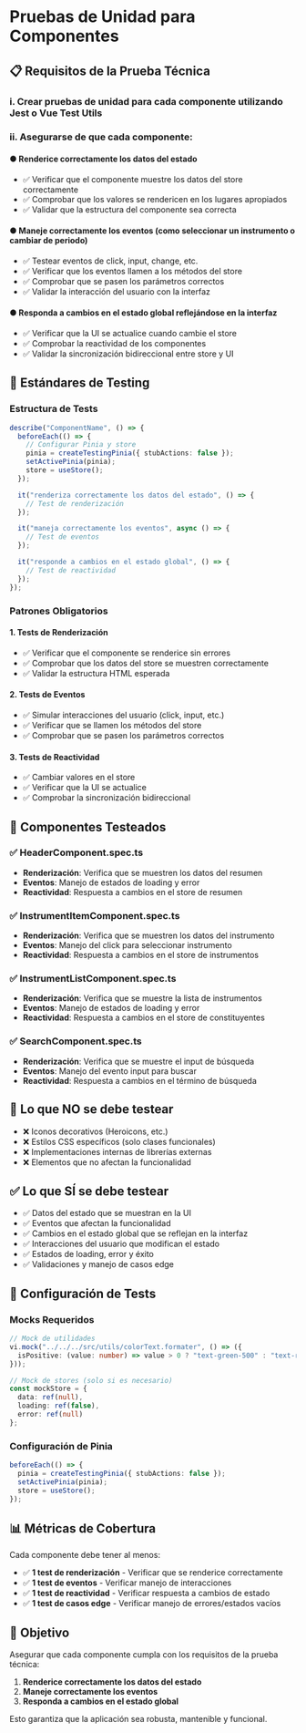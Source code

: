 # Pruebas de Unidad para Componentes

## 📋 Requisitos de la Prueba Técnica

### i. Crear pruebas de unidad para cada componente utilizando Jest o Vue Test Utils

### ii. Asegurarse de que cada componente:

#### ● Renderice correctamente los datos del estado
- ✅ Verificar que el componente muestre los datos del store correctamente
- ✅ Comprobar que los valores se rendericen en los lugares apropiados
- ✅ Validar que la estructura del componente sea correcta

#### ● Maneje correctamente los eventos (como seleccionar un instrumento o cambiar de periodo)
- ✅ Testear eventos de click, input, change, etc.
- ✅ Verificar que los eventos llamen a los métodos del store
- ✅ Comprobar que se pasen los parámetros correctos
- ✅ Validar la interacción del usuario con la interfaz

#### ● Responda a cambios en el estado global reflejándose en la interfaz
- ✅ Verificar que la UI se actualice cuando cambie el store
- ✅ Comprobar la reactividad de los componentes
- ✅ Validar la sincronización bidireccional entre store y UI

## 🎯 Estándares de Testing

### Estructura de Tests
```typescript
describe("ComponentName", () => {
  beforeEach(() => {
    // Configurar Pinia y store
    pinia = createTestingPinia({ stubActions: false });
    setActivePinia(pinia);
    store = useStore();
  });

  it("renderiza correctamente los datos del estado", () => {
    // Test de renderización
  });

  it("maneja correctamente los eventos", async () => {
    // Test de eventos
  });

  it("responde a cambios en el estado global", () => {
    // Test de reactividad
  });
});
```

### Patrones Obligatorios

#### 1. Tests de Renderización
- ✅ Verificar que el componente se renderice sin errores
- ✅ Comprobar que los datos del store se muestren correctamente
- ✅ Validar la estructura HTML esperada

#### 2. Tests de Eventos
- ✅ Simular interacciones del usuario (click, input, etc.)
- ✅ Verificar que se llamen los métodos del store
- ✅ Comprobar que se pasen los parámetros correctos

#### 3. Tests de Reactividad
- ✅ Cambiar valores en el store
- ✅ Verificar que la UI se actualice
- ✅ Comprobar la sincronización bidireccional

## 📁 Componentes Testeados

### ✅ HeaderComponent.spec.ts
- **Renderización**: Verifica que se muestren los datos del resumen
- **Eventos**: Manejo de estados de loading y error
- **Reactividad**: Respuesta a cambios en el store de resumen

### ✅ InstrumentItemComponent.spec.ts
- **Renderización**: Verifica que se muestren los datos del instrumento
- **Eventos**: Manejo del click para seleccionar instrumento
- **Reactividad**: Respuesta a cambios en el store de instrumentos

### ✅ InstrumentListComponent.spec.ts
- **Renderización**: Verifica que se muestre la lista de instrumentos
- **Eventos**: Manejo de estados de loading y error
- **Reactividad**: Respuesta a cambios en el store de constituyentes

### ✅ SearchComponent.spec.ts
- **Renderización**: Verifica que se muestre el input de búsqueda
- **Eventos**: Manejo del evento input para buscar
- **Reactividad**: Respuesta a cambios en el término de búsqueda

## 🚫 Lo que NO se debe testear

- ❌ Iconos decorativos (Heroicons, etc.)
- ❌ Estilos CSS específicos (solo clases funcionales)
- ❌ Implementaciones internas de librerías externas
- ❌ Elementos que no afectan la funcionalidad

## ✅ Lo que SÍ se debe testear

- ✅ Datos del estado que se muestran en la UI
- ✅ Eventos que afectan la funcionalidad
- ✅ Cambios en el estado global que se reflejan en la interfaz
- ✅ Interacciones del usuario que modifican el estado
- ✅ Estados de loading, error y éxito
- ✅ Validaciones y manejo de casos edge

## 🔧 Configuración de Tests

### Mocks Requeridos
```typescript
// Mock de utilidades
vi.mock("../../../src/utils/colorText.formater", () => ({
  isPositive: (value: number) => value > 0 ? "text-green-500" : "text-red-500"
}));

// Mock de stores (solo si es necesario)
const mockStore = {
  data: ref(null),
  loading: ref(false),
  error: ref(null)
};
```

### Configuración de Pinia
```typescript
beforeEach(() => {
  pinia = createTestingPinia({ stubActions: false });
  setActivePinia(pinia);
  store = useStore();
});
```

## 📊 Métricas de Cobertura

Cada componente debe tener al menos:
- ✅ **1 test de renderización** - Verificar que se renderice correctamente
- ✅ **1 test de eventos** - Verificar manejo de interacciones
- ✅ **1 test de reactividad** - Verificar respuesta a cambios de estado
- ✅ **1 test de casos edge** - Verificar manejo de errores/estados vacíos

## 🎯 Objetivo

Asegurar que cada componente cumpla con los requisitos de la prueba técnica:
1. **Renderice correctamente los datos del estado**
2. **Maneje correctamente los eventos**
3. **Responda a cambios en el estado global**

Esto garantiza que la aplicación sea robusta, mantenible y funcional. 